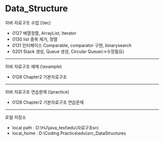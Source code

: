 # Data_Structure
자바 자료구조 수업 (\lec)
+ 0127 배열정렬, ArrayList, Iterator
+ 0130 list 중복 제거, 정렬
+ 0131 인터페이스 Comparable, comparator 구현, binarysearch
+ 0201 Stack 생성, Queue 생성, Circular Queue(->수정필요)
------
자바 자료구조 예제 (\example)
+ 0128 Chapter2 기본자료구조
------
자바 자료구조 연습문제 (\practice)
+ 0128 Chapter2 기본자료구조 연습문제
----------
로컬 저장소
+ local path : D:\HJ\java_test\edu\자료구조src
+ local_home : D:\Coding Practice\edu\src_DataStructures
